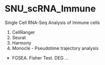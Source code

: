 # SNU_scRNA_Immune
Single Cell RNA-Seq Analysis of Immune cells

1. CellRanger
2. Seurat
3. Harmony
4. Monocle - Pseudotime trajectory analysis
+ FGSEA. Fisher Test. DEG ...
